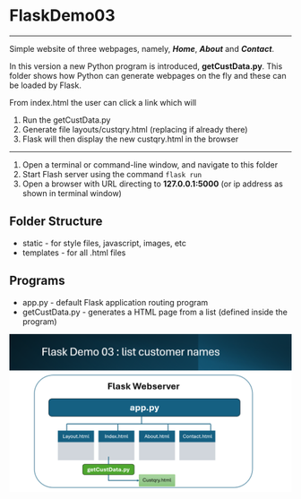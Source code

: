 # FlaskDemo03

<hr>

Simple website of three webpages, namely, **_Home_**, **_About_** and **_Contact_**.

In this version a new Python program is introduced, **getCustData.py**.
This folder shows how Python can generate webpages on the fly and these can be loaded by Flask.

From index.html the user can click a link which will

1. Run the getCustData.py
1. Generate file layouts/custqry.html (replacing if already there)
1. Flask will then display the new custqry.html in the browser

<hr>

1. Open a terminal or command-line window, and navigate to this folder
1. Start Flash server using the command <code>flask run</code>
1. Open a browser with URL directing to **127.0.0.1:5000** (or ip address as shown in terminal window)

## Folder Structure

- static - for style files, javascript, images, etc
- templates - for all .html files

## Programs

- app.py - default Flask application routing program
- getCustData.py - generates a HTML page from a list (defined inside the program)

<img src="/docs/flaskdemo03.png">
